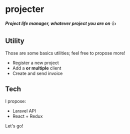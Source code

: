 # projecter 
***Project life manager, whatever project you are on*** 👍

## Utility
Those are some basics utilities; feel free to propose more!
* Register a new project
* Add a **or multiple** client
* Create and send invoice

## Tech
I propose:
* Laravel API
* React + Redux

Let's go!
